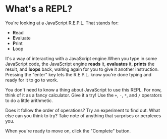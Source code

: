 # What's a REPL?

You're looking at a JavaScript R.E.P.L. That stands for:

- **R**ead
- **E**valuate
- **P**rint
- **L**oop

It's a way of interacting with a JavaScript engine.When you type in some
JavaScript code, the JavaScript engine **reads** it, **evaluates** it,
**prints** the result, and **loops** back, waiting again for you to give
it another instruction. Pressing the "enter" key lets the R.E.P.L. know
you're done typing and ready for it to go to work.

You don't need to know a thing about JavaScript to use this REPL. For now,
think of it as a fancy calculator. Give it a try! Use the `+`, `-`, `*`, and `/`
operators to do a little arithmetic.

Does it follow the order of operations? Try an experiment to find out.
What else can you think to try? Take note of anything that surprises or
perplexes you.

When you're ready to move on, click the "Complete" button.
